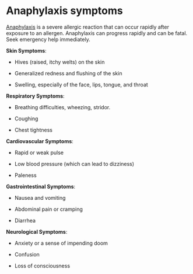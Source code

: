 [//]: # (source: ?)
[//]: # (tags: symptoms)

# Anaphylaxis symptoms

[Anaphylaxis](../anaphylaxis/) is a severe allergic reaction that can occur rapidly after exposure to an allergen. Anaphylaxis can progress rapidly and can be fatal. Seek emergency help immediately.

**Skin Symptoms**:

* Hives (raised, itchy welts) on the skin

* Generalized redness and flushing of the skin

* Swelling, especially of the face, lips, tongue, and throat

**Respiratory Symptoms**:

* Breathing difficulties, wheezing, stridor.

* Coughing

* Chest tightness

**Cardiovascular Symptoms**:

* Rapid or weak pulse

* Low blood pressure (which can lead to dizziness)

* Paleness

**Gastrointestinal Symptoms**:

* Nausea and vomiting

* Abdominal pain or cramping

* Diarrhea

**Neurological Symptoms**:

* Anxiety or a sense of impending doom

* Confusion

* Loss of consciousness
